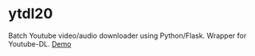 # ytdl20

Batch Youtube video/audio downloader using Python/Flask. Wrapper for Youtube-DL. [Demo](https://ytdl20.herokuapp.com/)
